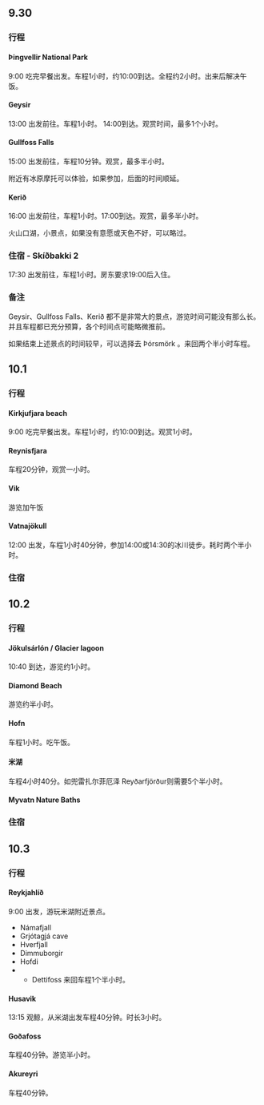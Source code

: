 ## 9.30

### 行程

#### Þingvellir National Park
9:00 吃完早餐出发。车程1小时，约10:00到达。全程约2小时。出来后解决午饭。

#### Geysir
13:00 出发前往。车程1小时。 14:00到达。观赏时间，最多1个小时。

#### Gullfoss Falls
15:00 出发前往，车程10分钟。观赏，最多半小时。

附近有冰原摩托可以体验，如果参加，后面的时间顺延。

#### Kerið
16:00 出发前往，车程1小时。17:00到达。观赏，最多半小时。

火山口湖，小景点，如果没有意愿或天色不好，可以略过。

### 住宿 - Skíðbakki 2
17:30 出发前往，车程1小时。房东要求19:00后入住。

### 备注
Geysir、Gullfoss Falls、Kerið 都不是非常大的景点，游览时间可能没有那么长。并且车程都已充分预算，各个时间点可能略微推前。

如果结束上述景点的时间较早，可以选择去 Þórsmörk 。来回两个半小时车程。

## 10.1

### 行程

#### Kirkjufjara beach
9:00 吃完早餐出发。车程1小时，约10:00到达。观赏1小时。

#### Reynisfjara
车程20分钟，观赏一小时。

#### Vik
游览加午饭

#### Vatnajökull
12:00 出发，车程1小时40分钟，参加14:00或14:30的冰川徒步。耗时两个半小时。

### 住宿

## 10.2

### 行程

#### Jökulsárlón / Glacier lagoon 
10:40 到达，游览约1小时。

#### Diamond Beach
游览约半小时。

#### Hofn
车程1小时。吃午饭。

#### 米湖
车程4小时40分。如兜雷扎尔菲厄泽 Reyðarfjörður则需要5个半小时。

#### Myvatn Nature Baths

### 住宿

## 10.3

### 行程

#### Reykjahlíð
9:00 出发，游玩米湖附近景点。
- Námafjall
- Grjótagjá cave
- Hverfjall
- Dimmuborgir
- Hofdi
- * Dettifoss 来回车程1个半小时。

#### Husavik
13:15 观鲸，从米湖出发车程40分钟。时长3小时。

#### Goðafoss
车程40分钟。游览半小时。

#### Akureyri
车程40分钟。